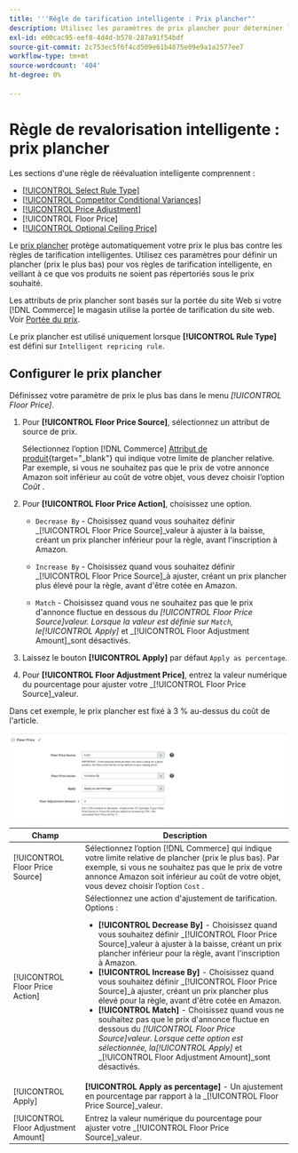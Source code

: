 ```yaml
---
title: '''Règle de tarification intelligente : Prix plancher"'
description: Utilisez les paramètres de prix plancher pour déterminer le prix le plus bas pour une règle de tarification intelligente pour gérer vos annonces Amazon.
exl-id: e00cac95-eef8-4d4d-b578-287a91f54bdf
source-git-commit: 2c753ec5f6f4cd509e61b4875e09e9a1a2577ee7
workflow-type: tm+mt
source-wordcount: '404'
ht-degree: 0%

---
```


# Règle de revalorisation intelligente : prix plancher

Les sections d&#39;une règle de réévaluation intelligente comprennent :

- [[!UICONTROL Select Rule Type]](./intelligent-repricing-rules.md)
- [[!UICONTROL Competitor Conditional Variances]](./competitor-conditional-variances.md)
- [[!UICONTROL Price Adjustment]](./price-adjustment.md)
- [!UICONTROL Floor Price]
- [[!UICONTROL Optional Ceiling Price]](./optional-ceiling-price.md)

Le [prix plancher](./floor-price.md) protège automatiquement votre prix le plus bas contre les règles de tarification intelligentes. Utilisez ces paramètres pour définir un plancher (prix le plus bas) pour vos règles de tarification intelligente, en veillant à ce que vos produits ne soient pas répertoriés sous le prix souhaité.

Les attributs de prix plancher sont basés sur la portée du site Web si votre [!DNL Commerce] le magasin utilise la portée de tarification du site web. Voir [Portée du prix](./price-scope.md).

Le prix plancher est utilisé uniquement lorsque **[!UICONTROL Rule Type]** est défini sur `Intelligent repricing rule`.

## Configurer le prix plancher

Définissez votre paramètre de prix le plus bas dans le menu _[!UICONTROL Floor Price]_.

1. Pour **[!UICONTROL Floor Price Source]**, sélectionnez un attribut de source de prix.

   Sélectionnez l’option [!DNL Commerce] [Attribut de produit](https://docs.magento.com/user-guide/catalog/product-attributes.html){target=&quot;_blank&quot;} qui indique votre limite de plancher relative. Par exemple, si vous ne souhaitez pas que le prix de votre annonce Amazon soit inférieur au coût de votre objet, vous devez choisir l’option *Coût* .

1. Pour **[!UICONTROL Floor Price Action]**, choisissez une option.

   - `Decrease By` - Choisissez quand vous souhaitez définir _[!UICONTROL Floor Price Source]_valeur à ajuster à la baisse, créant un prix plancher inférieur pour la règle, avant l&#39;inscription à Amazon.

   - `Increase By` - Choisissez quand vous souhaitez définir _[!UICONTROL Floor Price Source]_à ajuster, créant un prix plancher plus élevé pour la règle, avant d&#39;être cotée en Amazon.

   - `Match` - Choisissez quand vous ne souhaitez pas que le prix d&#39;annonce fluctue en dessous du _[!UICONTROL Floor Price Source]_valeur. Lorsque la valeur est définie sur `Match`, le_[!UICONTROL Apply]_ et _[!UICONTROL Floor Adjustment Amount]_sont désactivés.

1. Laissez le bouton **[!UICONTROL Apply]** par défaut `Apply as percentage`.

1. Pour **[!UICONTROL Floor Adjustment Price]**, entrez la valeur numérique du pourcentage pour ajuster votre _[!UICONTROL Floor Price Source]_valeur.

Dans cet exemple, le prix plancher est fixé à 3 % au-dessus du coût de l&#39;article.

![Exemple de règle de tarification intelligente - prix plancher](assets/ob-intelligent-pricde-rule-floor-price.png)

| Champ | Description |
|--- |--- |
| [!UICONTROL Floor Price Source] | Sélectionnez l’option [!DNL Commerce] qui indique votre limite relative de plancher (prix le plus bas). Par exemple, si vous ne souhaitez pas que le prix de votre annonce Amazon soit inférieur au coût de votre objet, vous devez choisir l’option `Cost` . |
| [!UICONTROL Floor Price Action] | Sélectionnez une action d&#39;ajustement de tarification. Options :<ul><li>**[!UICONTROL Decrease By]** - Choisissez quand vous souhaitez définir _[!UICONTROL Floor Price Source]_valeur à ajuster à la baisse, créant un prix plancher inférieur pour la règle, avant l&#39;inscription à Amazon.</li><li>**[!UICONTROL Increase By]** - Choisissez quand vous souhaitez définir _[!UICONTROL Floor Price Source]_à ajuster, créant un prix plancher plus élevé pour la règle, avant d&#39;être cotée en Amazon.</li><li>**[!UICONTROL Match]** - Choisissez quand vous ne souhaitez pas que le prix d&#39;annonce fluctue en dessous du _[!UICONTROL Floor Price Source]_valeur. Lorsque cette option est sélectionnée, la_[!UICONTROL Apply]_ et _[!UICONTROL Floor Adjustment Amount]_sont désactivés.</li></ul> |
| [!UICONTROL Apply] | **[!UICONTROL Apply as percentage]** - Un ajustement en pourcentage par rapport à la _[!UICONTROL Floor Price Source]_valeur. |
| [!UICONTROL Floor Adjustment Amount] | Entrez la valeur numérique du pourcentage pour ajuster votre _[!UICONTROL Floor Price Source]_valeur. |
